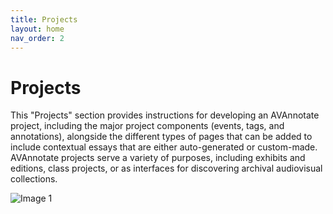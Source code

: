 ```yaml
---
title: Projects
layout: home
nav_order: 2
---
```

# Projects
This "Projects" section provides instructions for developing an AVAnnotate project, including the major project components (events, tags, and annotations), alongside the different types of pages that can be added to include contextual essays that are either auto-generated or custom-made. AVAnnotate projects serve a variety of purposes, including exhibits and editions, class projects, or as interfaces for discovering archival audiovisual collections.

![Image 1](../../assets/project1update.png)





